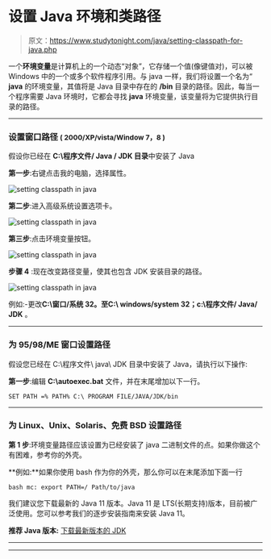 # 设置 Java 环境和类路径

> 原文：<https://www.studytonight.com/java/setting-classpath-for-java.php>

一个**环境变量**是计算机上的一个动态“对象”，它存储一个值(像键值对)，可以被 Windows 中的一个或多个软件程序引用。与 java 一样，我们将设置一个名为“ **java** 的环境变量，其值将是 Java 目录中存在的 **/bin** 目录的路径。因此，每当一个程序需要 Java 环境时，它都会寻找 **java** 环境变量，该变量将为它提供执行目录的路径。

* * *

### 设置窗口路径 <small>( 2000/XP/vista/Window 7，8 )</small>

假设你已经在 **C:\程序文件/ Java / JDK 目录**中安装了 Java

**第一步**:右键点击我的电脑，选择属性。

![setting classpath in java](../Images/2fd7b30b12674510fefb971bb3b4bc46.png)

**第二步**:进入高级系统设置选项卡。

![setting classpath in java](../Images/b1f1bbbc7f236ef837889c1151f8e714.png)

**第三步**:点击环境变量按钮。

![setting classpath in java](../Images/8930c4987c9460a1b59a411a2d71aabc.png)

**步骤 4** :现在改变路径变量，使其也包含 JDK 安装目录的路径。

![setting classpath in java](../Images/2f08c32530ea600ee304589c575347db.png)

例如:-更改**C:\窗口/系统 32。**至**C:\ windows/system 32；c:\程序文件/ Java/ JDK** 。

* * *

### 为 95/98/ME 窗口设置路径

假设您已经在 C:\程序文件\ java\ JDK 目录中安装了 Java，请执行以下操作:

**第一步**:编辑 **C:\autoexec.bat** 文件，并在末尾增加以下一行。

```
SET PATH =% PATH% C:\ PROGRAM FILE/JAVA/JDK/bin 
```

* * *

### 为 Linux、Unix、Solaris、免费 BSD 设置路径

**第 1 步**:环境变量路径应该设置为已经安装了 java 二进制文件的点。如果你做这个有困难，参考你的外壳。

**例如:**如果你使用 bash 作为你的外壳，那么你可以在末尾添加下面一行

```
bash mc: export PATH=/ Path/to/java 
```

我们建议您下载最新的 Java 11 版本。Java 11 是 LTS(长期支持)版本，目前被广泛使用。您可以参考我们的逐步安装指南来安装 Java 11。

**推荐 Java 版本:** [下载最新版本的 JDK](https://www.studytonight.com/post/step-by-step-guide-to-install-jdk-11-on-windows)

* * *

* * *